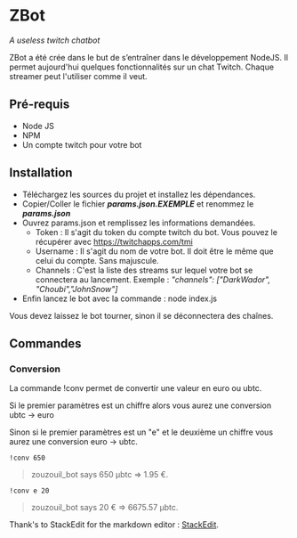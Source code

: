 # ZBot

*A useless twitch chatbot*

ZBot a été crée dans le but de s’entraîner dans le développement NodeJS. Il permet aujourd'hui quelques fonctionnalités sur un chat Twitch. Chaque streamer peut l'utiliser comme il veut.

## Pré-requis

 - Node JS
 - NPM
 - Un compte twitch pour votre bot
## Installation
 - Téléchargez les sources du projet et installez les dépendances.
 - Copier/Coller le fichier ***params.json.EXEMPLE*** et renommez le ***params.json***
 - Ouvrez params.json et remplissez les informations demandées. 
	 - Token : Il s'agit du token du compte twitch du bot. Vous pouvez le récupérer avec https://twitchapps.com/tmi
	 - Username : Il s'agit du nom de votre bot. Il doit être le même que celui du compte. Sans majuscule.
	 - Channels : C'est la liste des streams sur lequel votre bot se connectera au lancement. Exemple : *"channels": ["DarkWador", "Choubi","JohnSnow"]*
- Enfin lancez le bot avec la commande : node index.js
	 
Vous devez laissez le bot tourner, sinon il se déconnectera des chaînes.

## Commandes

### Conversion
La commande !conv permet de convertir une valeur en euro ou ubtc.

Si le premier paramètres est un chiffre alors vous aurez une conversion ubtc -> euro

Sinon si le premier paramètres est un "e" et le deuxième un chiffre vous aurez une conversion euro -> ubtc.

    !conv 650
 

>   zouzouil_bot says 650 μbtc ⇒ 1.95 €.


    !conv e 20
 

>   zouzouil_bot says 20 € ⇒ 6675.57 μbtc.

 Thank's to StackEdit for the markdown editor : [StackEdit](https://stackedit.io/).
